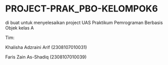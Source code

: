 # PROJECT-PRAK_PBO-KELOMPOK6
di buat untuk menyelesaikan project UAS Praktikum Pemrograman Berbasis Objek kelas A

Tim:

Khalisha Adzraini Arif (2308107010031)

Faris Zain As-Shadiq (2308107010039)  

